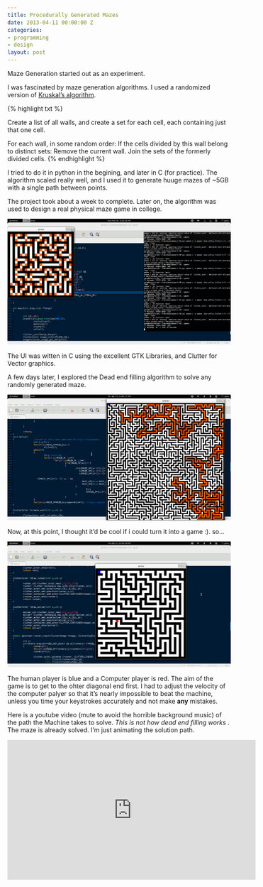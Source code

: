 ```yaml
---
title: Procedurally Generated Mazes
date: 2013-04-11 00:00:00 Z
categories:
- programming
- design
layout: post
---
```


Maze Generation started out as an experiment.

I was fascinated by maze generation algorithms. I used a randomized version of [Kruskal’s algorithm](https://en.wikipedia.org/wiki/Maze_generation_algorithm#Randomized_Kruskal's_algorithm). 





{% highlight txt %}

Create a list of all walls, and create a set for each cell, 
each containing just that one cell.

For each wall, in some random order:
    If the cells divided by this wall belong to distinct sets:
        Remove the current wall.
        Join the sets of the formerly divided cells.
{% endhighlight %}

I tried to do it in python in the begining, and later in C (for practice). The algorithm scaled really well, and I used it to generate huuge mazes of ~5GB with a single path between points.

The project took about a week to complete. Later on, the algorithm was used to design a real physical maze game in college.

![My helpful screenshot](/assets/images/maze1.png)

The UI was witten in C using the excellent GTK Libraries, and Clutter for Vector graphics.

A few days later, I explored the Dead end filling algorithm to solve any randomly generated maze.

![My helpful screenshot](/assets/images/maze2.png)

Now, at this point, I thought it’d be cool if i could turn it into a game :). so…

![My helpful screenshot](/assets/images/maze3.png)

The human player is blue and a Computer player is red. The aim of the game is to get to the ohter diagonal end first. I had to adjust the velocity of the computer palyer so that it’s nearly impossible to beat the machine, unless you time your keystrokes accurately and not make **any** mistakes.

Here is a youtube video (mute to avoid the horrible background music) of the path the Machine takes to solve. *This is not how dead end filling works* . The maze is already solved. I’m just animating the solution path.

<iframe width="560" height="315" src="https://www.youtube.com/embed/AkNWvK6vhzk" frameborder="0" allow="accelerometer; autoplay; encrypted-media; gyroscope; picture-in-picture" allowfullscreen></iframe>